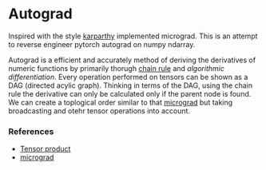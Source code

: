 # Autograd

Inspired with the style [karparthy](https://github.com/karpathy) implemented micrograd. This is an attempt to reverse engineer pytorch autograd on numpy ndarray.

Autograd is a efficient and accurately method of deriving the derivatives of numeric functions by primarily thorugh [chain rule](https://en.wikipedia.org/wiki/Chain_rule_%28probability%29#:~:text=Chain%20rule%20%28probability%29%20-%20Wikipedia%20Chain%20rule%20%28probability%29,distribution%20of%20random%20variables%20respectively%2C%20using%20conditional%20probabilities.) 
and _algorithmic differentiation_. Every operation performed on tensors can be shown as a DAG (directed acylic graph).
Thinking in terms of the DAG, using the chain rule the derivative can only be calculated only if the parent node is found.
We can create a toplogical order similar to that [micrograd](https://github.com/karpathy/micrograd) but taking broadcasting and otehr tensor operations into account.


### References 
- [Tensor product](https://www.youtube.com/watch?v=qp_zg_TD0qE)
- [micrograd](https://github.com/karpathy/micrograd) 
